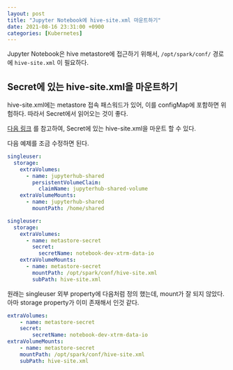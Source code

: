 ```yaml
---
layout: post
title: "Jupyter Notebook에 hive-site.xml 마운트하기"
date: 2021-08-16 23:31:00 +0900
categories: [Kubernetes]
---
```


Jupyter Notebook은 hive metastore에 접근하기 위해서, ```/opt/spark/conf/``` 경로에 ```hive-site.xml``` 이 필요하다.

## Secret에 있는 hive-site.xml을 마운트하기

hive-site.xml에는 metastore 접속 패스워드가 있어, 이를 configMap에 포함하면 위험하다. 따라서 Secret에서 읽어오는 것이 좋다.

[다음 링크](https://zero-to-jupyterhub.readthedocs.io/en/latest/jupyterhub/customizing/user-storage.html#additional-storage-volumes) 를 참고하여, Secret에 있는 hive-site.xml을 마운트 할 수 있다.

다음 예제를 조금 수정하면 된다.

``` yaml
singleuser:
  storage:
    extraVolumes:
      - name: jupyterhub-shared
        persistentVolumeClaim:
          claimName: jupyterhub-shared-volume
    extraVolumeMounts:
      - name: jupyterhub-shared
        mountPath: /home/shared
```

``` yaml
singleuser:
  storage:
    extraVolumes:
      - name: metastore-secret
        secret:
          secretName: notebook-dev-xtrm-data-io
    extraVolumeMounts:
      - name: metastore-secret
        mountPath: /opt/spark/conf/hive-site.xml
        subPath: hive-site.xml
```

원래는 singleuser 외부 property에 다음처럼 정의 했는데, mount가 잘 되지 않았다. 아마 storage property가 이미 존재해서 인것 같다. 

``` yaml
extraVolumes:
    - name: metastore-secret
    secret:
        secretName: notebook-dev-xtrm-data-io
extraVolumeMounts:
    - name: metastore-secret
    mountPath: /opt/spark/conf/hive-site.xml
    subPath: hive-site.xml
```